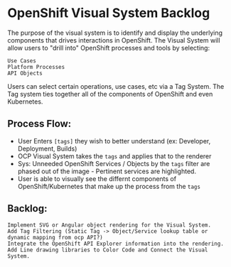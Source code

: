 # OpenShift Visual System Backlog
The purpose of the visual system is to identify and display the underlying components that drives interactions in OpenShift.
The Visual System will allow users to "drill into" OpenShift processes and tools by selecting:
```
Use Cases
Platform Processes
API Objects
```

Users can select certain operations, use cases, etc via a Tag System. The Tag system ties together all of the components of OpenShift and even Kubernetes.

## Process Flow:
- User Enters `[tags]` they wish to better understand (ex: Developer, Deployment, Builds)
- OCP Visual System takes the `tags` and applies that to the renderer
- Sys: Unneeded OpenShift Services / Objects by the `tags` filter are phased out of the image - Pertinent services are highlighted.
- User is able to visually see the differnt components of OpenShift/Kubernetes that make up the process from the `tags`

## Backlog:
```
Implement SVG or Angular object rendering for the Visual System.
Add Tag Filtering (Static Tag -> Object/Service lookup table or dynamic mapping from ocp API?)
Integrate the OpenShift API Explorer information into the rendering.
Add Line drawing libraries to Color Code and Connect the Visual System.
```